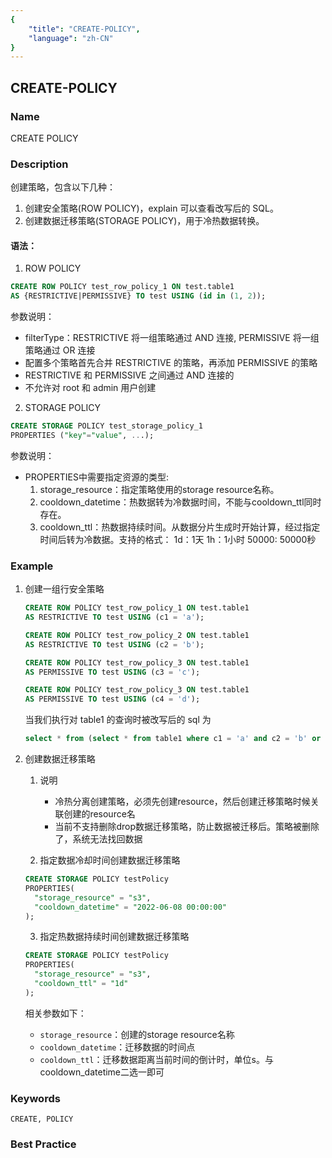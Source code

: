 ```yaml
---
{
    "title": "CREATE-POLICY",
    "language": "zh-CN"
}
---
```


<!--
Licensed to the Apache Software Foundation (ASF) under one
or more contributor license agreements.  See the NOTICE file
distributed with this work for additional information
regarding copyright ownership.  The ASF licenses this file
to you under the Apache License, Version 2.0 (the
"License"); you may not use this file except in compliance
with the License.  You may obtain a copy of the License at

  http://www.apache.org/licenses/LICENSE-2.0

Unless required by applicable law or agreed to in writing,
software distributed under the License is distributed on an
"AS IS" BASIS, WITHOUT WARRANTIES OR CONDITIONS OF ANY
KIND, either express or implied.  See the License for the
specific language governing permissions and limitations
under the License.
-->

## CREATE-POLICY

### Name

CREATE POLICY

### Description

创建策略，包含以下几种：

1. 创建安全策略(ROW POLICY)，explain 可以查看改写后的 SQL。
2. 创建数据迁移策略(STORAGE POLICY)，用于冷热数据转换。

#### 语法：

1. ROW POLICY
```sql
CREATE ROW POLICY test_row_policy_1 ON test.table1 
AS {RESTRICTIVE|PERMISSIVE} TO test USING (id in (1, 2));
```
参数说明：

- filterType：RESTRICTIVE 将一组策略通过 AND 连接, PERMISSIVE 将一组策略通过 OR 连接
- 配置多个策略首先合并 RESTRICTIVE 的策略，再添加 PERMISSIVE 的策略
- RESTRICTIVE 和 PERMISSIVE 之间通过 AND 连接的
- 不允许对 root 和 admin 用户创建

2. STORAGE POLICY
```sql
CREATE STORAGE POLICY test_storage_policy_1
PROPERTIES ("key"="value", ...);
```
参数说明：
- PROPERTIES中需要指定资源的类型:
    1. storage_resource：指定策略使用的storage resource名称。
    2. cooldown_datetime：热数据转为冷数据时间，不能与cooldown_ttl同时存在。
    3. cooldown_ttl：热数据持续时间。从数据分片生成时开始计算，经过指定时间后转为冷数据。支持的格式：
        1d：1天
        1h：1小时
        50000: 50000秒

### Example

1. 创建一组行安全策略

   ```sql
   CREATE ROW POLICY test_row_policy_1 ON test.table1 
   AS RESTRICTIVE TO test USING (c1 = 'a');
   ```
   ```sql
   CREATE ROW POLICY test_row_policy_2 ON test.table1 
   AS RESTRICTIVE TO test USING (c2 = 'b');
   ```
   ```sql
   CREATE ROW POLICY test_row_policy_3 ON test.table1 
   AS PERMISSIVE TO test USING (c3 = 'c');
   ```
   ```sql
   CREATE ROW POLICY test_row_policy_3 ON test.table1 
   AS PERMISSIVE TO test USING (c4 = 'd');
   ```

   当我们执行对 table1 的查询时被改写后的 sql 为

   ```sql
   select * from (select * from table1 where c1 = 'a' and c2 = 'b' or c3 = 'c' or c4 = 'd')
   ```
2. 创建数据迁移策略
    1. 说明
        - 冷热分离创建策略，必须先创建resource，然后创建迁移策略时候关联创建的resource名
        - 当前不支持删除drop数据迁移策略，防止数据被迁移后。策略被删除了，系统无法找回数据
   
    2. 指定数据冷却时间创建数据迁移策略
    ```sql
    CREATE STORAGE POLICY testPolicy
    PROPERTIES(
      "storage_resource" = "s3",
      "cooldown_datetime" = "2022-06-08 00:00:00"
    );
    ```
    3. 指定热数据持续时间创建数据迁移策略
    ```sql
    CREATE STORAGE POLICY testPolicy
    PROPERTIES(
      "storage_resource" = "s3",
      "cooldown_ttl" = "1d"
    );
    ```
    相关参数如下：
    - `storage_resource`：创建的storage resource名称
    - `cooldown_datetime`：迁移数据的时间点
    - `cooldown_ttl`：迁移数据距离当前时间的倒计时，单位s。与cooldown_datetime二选一即可

### Keywords

    CREATE, POLICY

### Best Practice


